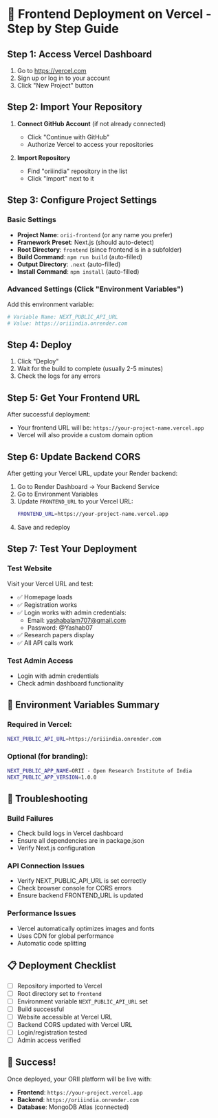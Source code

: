 # 🚀 Frontend Deployment on Vercel - Step by Step Guide

## Step 1: Access Vercel Dashboard
1. Go to https://vercel.com
2. Sign up or log in to your account
3. Click "New Project" button

## Step 2: Import Your Repository
1. **Connect GitHub Account** (if not already connected)
   - Click "Continue with GitHub"
   - Authorize Vercel to access your repositories

2. **Import Repository**
   - Find "oriiindia" repository in the list
   - Click "Import" next to it

## Step 3: Configure Project Settings

### Basic Settings
- **Project Name**: `orii-frontend` (or any name you prefer)
- **Framework Preset**: Next.js (should auto-detect)
- **Root Directory**: `frontend` (since frontend is in a subfolder)
- **Build Command**: `npm run build` (auto-filled)
- **Output Directory**: `.next` (auto-filled)
- **Install Command**: `npm install` (auto-filled)

### Advanced Settings (Click "Environment Variables")
Add this environment variable:

```bash
# Variable Name: NEXT_PUBLIC_API_URL
# Value: https://oriiindia.onrender.com
```

## Step 4: Deploy
1. Click "Deploy"
2. Wait for the build to complete (usually 2-5 minutes)
3. Check the logs for any errors

## Step 5: Get Your Frontend URL
After successful deployment:
- Your frontend URL will be: `https://your-project-name.vercel.app`
- Vercel will also provide a custom domain option

## Step 6: Update Backend CORS
After getting your Vercel URL, update your Render backend:

1. Go to Render Dashboard → Your Backend Service
2. Go to Environment Variables
3. Update `FRONTEND_URL` to your Vercel URL:
   ```bash
   FRONTEND_URL=https://your-project-name.vercel.app
   ```
4. Save and redeploy

## Step 7: Test Your Deployment

### Test Website
Visit your Vercel URL and test:
- ✅ Homepage loads
- ✅ Registration works
- ✅ Login works with admin credentials:
  - Email: yashabalam707@gmail.com
  - Password: @Yashab07
- ✅ Research papers display
- ✅ All API calls work

### Test Admin Access
- Login with admin credentials
- Check admin dashboard functionality

## 🎯 Environment Variables Summary

### Required in Vercel:
```bash
NEXT_PUBLIC_API_URL=https://oriiindia.onrender.com
```

### Optional (for branding):
```bash
NEXT_PUBLIC_APP_NAME=ORII - Open Research Institute of India
NEXT_PUBLIC_APP_VERSION=1.0.0
```

## 🔧 Troubleshooting

### Build Failures
- Check build logs in Vercel dashboard
- Ensure all dependencies are in package.json
- Verify Next.js configuration

### API Connection Issues
- Verify NEXT_PUBLIC_API_URL is set correctly
- Check browser console for CORS errors
- Ensure backend FRONTEND_URL is updated

### Performance Issues
- Vercel automatically optimizes images and fonts
- Uses CDN for global performance
- Automatic code splitting

## 📋 Deployment Checklist
- [ ] Repository imported to Vercel
- [ ] Root directory set to `frontend`
- [ ] Environment variable `NEXT_PUBLIC_API_URL` set
- [ ] Build successful
- [ ] Website accessible at Vercel URL
- [ ] Backend CORS updated with Vercel URL
- [ ] Login/registration tested
- [ ] Admin access verified

## 🎉 Success!
Once deployed, your ORII platform will be live with:
- **Frontend**: `https://your-project.vercel.app`
- **Backend**: `https://oriiindia.onrender.com`
- **Database**: MongoDB Atlas (connected)